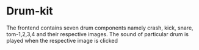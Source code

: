 # Drum-kit
The frontend contains seven drum components namely crash, kick, snare, tom-1,2,3,4 and their respective images. The sound of particular drum is played when the respective image is clicked
